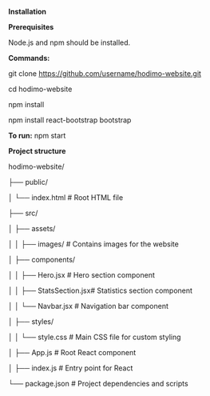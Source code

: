 **Installation**

**Prerequisites**

Node.js and npm should be installed. 

**Commands:**

git clone https://github.com/username/hodimo-website.git

cd hodimo-website

npm install

npm install react-bootstrap bootstrap

**To run:**
npm start

**Project structure**

hodimo-website/

├── public/

│   └── index.html          # Root HTML file

├── src/

│   ├── assets/

│   │   ├── images/         # Contains images for the website

│   ├── components/

│   │   ├── Hero.jsx        # Hero section component

│   │   ├── StatsSection.jsx# Statistics section component

│   │   └── Navbar.jsx      # Navigation bar component

│   ├── styles/

│   │   └── style.css       # Main CSS file for custom styling

│   ├── App.js              # Root React component

│   ├── index.js            # Entry point for React

└── package.json            # Project dependencies and scripts

